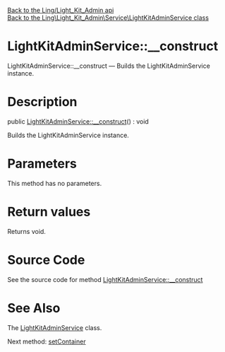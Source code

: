 [Back to the Ling/Light_Kit_Admin api](https://github.com/lingtalfi/Light_Kit_Admin/blob/master/doc/api/Ling/Light_Kit_Admin.md)<br>
[Back to the Ling\Light_Kit_Admin\Service\LightKitAdminService class](https://github.com/lingtalfi/Light_Kit_Admin/blob/master/doc/api/Ling/Light_Kit_Admin/Service/LightKitAdminService.md)


LightKitAdminService::__construct
================



LightKitAdminService::__construct — Builds the LightKitAdminService instance.




Description
================


public [LightKitAdminService::__construct](https://github.com/lingtalfi/Light_Kit_Admin/blob/master/doc/api/Ling/Light_Kit_Admin/Service/LightKitAdminService/__construct.md)() : void




Builds the LightKitAdminService instance.




Parameters
================

This method has no parameters.


Return values
================

Returns void.








Source Code
===========
See the source code for method [LightKitAdminService::__construct](https://github.com/lingtalfi/Light_Kit_Admin/blob/master/Service/LightKitAdminService.php#L99-L107)


See Also
================

The [LightKitAdminService](https://github.com/lingtalfi/Light_Kit_Admin/blob/master/doc/api/Ling/Light_Kit_Admin/Service/LightKitAdminService.md) class.

Next method: [setContainer](https://github.com/lingtalfi/Light_Kit_Admin/blob/master/doc/api/Ling/Light_Kit_Admin/Service/LightKitAdminService/setContainer.md)<br>

